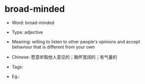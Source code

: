 # broad-minded

- Word: broad-minded

- Type: adjective
- Meaning: willing to listen to other people's opinions and accept behaviour that is different from your own
- Chinese: 愿意听取他人意见的；胸怀宽阔的；有气量的
- Tags: 
- Eg.: 

